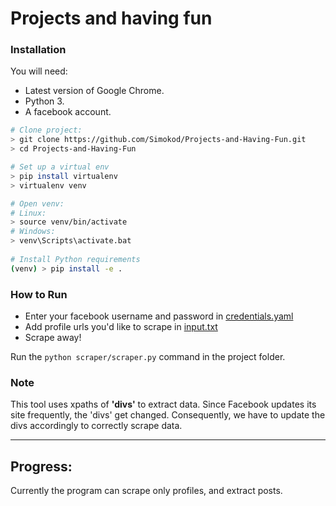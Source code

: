 # Projects and having fun

### Installation

You will need:

- Latest version of Google Chrome.
- Python 3.
- A facebook account.

```bash
# Clone project:
> git clone https://github.com/Simokod/Projects-and-Having-Fun.git
> cd Projects-and-Having-Fun

# Set up a virtual env
> pip install virtualenv
> virtualenv venv

# Open venv:
# Linux:
> source venv/bin/activate
# Windows:
> venv\Scripts\activate.bat
  
# Install Python requirements
(venv) > pip install -e .
```

### How to Run
- Enter your facebook username and password in [credentials.yaml](credentials.yaml)
- Add profile urls you'd like to scrape in [input.txt](input.txt)
- Scrape away!

Run the `python scraper/scraper.py` command in the project folder.

### Note

This tool uses xpaths of **'divs'** to extract data. Since Facebook updates its site frequently, the 'divs' get changed. Consequently, we have to update the divs accordingly to correctly scrape data.

---
## Progress:
Currently the program can scrape only profiles, and extract posts.
